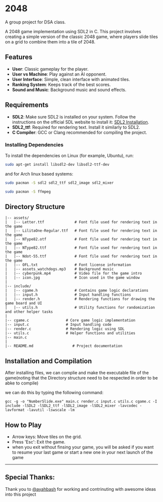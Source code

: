 # 2048
A group project for DSA class.

A 2048 game implementation using SDL2 in C. This project involves creating a simple version of the classic 2048 game, where players slide tiles on a grid to combine them into a tile of 2048.

## Features
- **User**: Classic gameplay for the player.
- **User vs Machine**: Play against an AI opponent.
- **User Interface**: Simple, clean interface with animated tiles.
- **Ranking System**: Keeps track of the best scores.
- **Sound and Music**: Background music and sound effects.

## Requirements
- **SDL2**: Make sure SDL2 is installed on your system. Follow the instructions on the official SDL website to install it: [SDL2 Installation](https://wiki.libsdl.org/Installation).
- **SDL2_ttf**: Required for rendering text. Install it similarly to SDL2.
- **C Compiler**: GCC or Clang recommended for compiling the project.

### Installing Dependencies
To install the dependencies on Linux (for example, Ubuntu), run:
```bash
sudo apt-get install libsdl2-dev libsdl2-ttf-dev
```

and for Arch linux based systems:
```bash
sudo pacman -S sdl2 sdl2_ttf sdl2_image sdl2_mixer
```
```bash
sudo pacman -S ffmpeg
```


## Directory Structure
```
|-- assets/
|   |-- Letter.ttf              # Font file used for rendering text in the game
|   |-- LilitaOne-Regular.ttf   # Font file used for rendering text in the game
|   |-- NType82.otf             # Font file used for rendering text in the game
|   |-- NType82.ttf             # Font file used for rendering text in the game
|   |-- Ndot-55.ttf             # Font file used for rendering text in the game
|   |-- OFL.txt                 # Font license information
|   |-- assets_watchdogs.mp3    # Background music
|   |-- cyberpunk.mp4           # Video file for the game intro
|   |-- icon.jpg                # Icon used in the game window
|
|-- include/
|   |-- cgame.h                 # Contains game logic declarations
|   |-- input.h                 # Input handling functions
|   |-- render.h                # Rendering functions for drawing the game board and UI
|   |-- utils.h                 # Utility functions for randomization and other helper tasks
|
|-- cgame.c                 # Core game logic implementation
|-- input.c                 # Input handling code
|-- render.c                # Rendering logic using SDL
|-- utils.c                 # Helper functions and utilities
|-- main.c
|
|-- README.md                  # Project documentation
```

## Installation and Compilation
After installing files, we can complie and make the executable file of the game(noting that the Directory structure need to be respected in order to be abke to compile)

we can do this by typing the following command:
```shell
gcc -g -o "NumberSlide.exe" main.c render.c input.c utils.c cgame.c -I include -lSDL2 -lSDL2_ttf -lSDL2_image -lSDL2_mixer -lavcodec -lavformat -lavutil -lswscale -lm
```


## How to Play
-  Arrow keys: Move tiles on the grid.
-  Press 'Esc': Exit the game.
-  when you exit without finsing your game, you will be asked if you want to resume your last game or start a new one in your next launch of the game

---

## Special Thanks:
Thank you to [@ayahbash](https://github.com/ayahbash) for working and contrinuting with awesome ideas into this project
